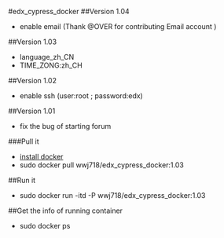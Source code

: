 #edx_cypress_docker
##Version 1.04
*  enable email (Thank @OVER for contributing Email account )

##Version 1.03
*  language_zh_CN
*  TIME_ZONG:zh_CH

##Version 1.02
*  enable ssh (user:root ; password:edx)

##Version 1.01
*  fix the bug of starting forum

###Pull it
*  [install docker](https://docs.docker.com/installation/)
*  sudo docker pull wwj718/edx_cypress_docker:1.03

##Run it
*  sudo docker run -itd -P wwj718/edx_cypress_docker:1.03

##Get the info of running container
*  sudo docker ps
